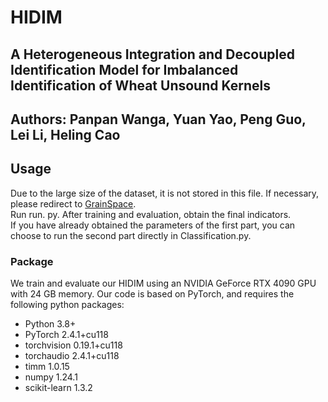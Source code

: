 # HIDIM
## A Heterogeneous Integration and Decoupled Identification Model for Imbalanced Identification of Wheat Unsound Kernels
## Authors: Panpan Wanga, Yuan Yao, Peng Guo, Lei Li, Heling Cao

## Usage
Due to the large size of the dataset, it is not stored in this file. If necessary, please redirect to [GrainSpace]( https://grainnet.github.io/GrainSpace.html).  
Run run. py. After training and evaluation, obtain the final indicators.  
If you have already obtained the parameters of the first part, you can choose to run the second part directly in Classification.py.

### Package
We train and evaluate our HIDIM using an NVIDIA GeForce RTX 4090 GPU with 24 GB memory. Our code is based on PyTorch, and requires the following python packages:
- Python 3.8+
- PyTorch 2.4.1+cu118
- torchvision 0.19.1+cu118
- torchaudio 2.4.1+cu118
- timm 1.0.15
- numpy 1.24.1
- scikit-learn 1.3.2

